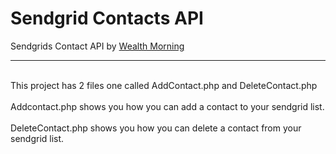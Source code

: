 <h1>Sendgrid Contacts API</h1>
Sendgrids Contact API by <a href="https://www.wealthmorning.com">Wealth Morning</a> 
<hr>
<br />
This project has 2 files one called AddContact.php and DeleteContact.php
<br />
<br />
Addcontact.php shows you how you can add a contact to your sendgrid list.
<br />
<br />
DeleteContact.php shows you how you can delete a contact from your sendgrid list.
